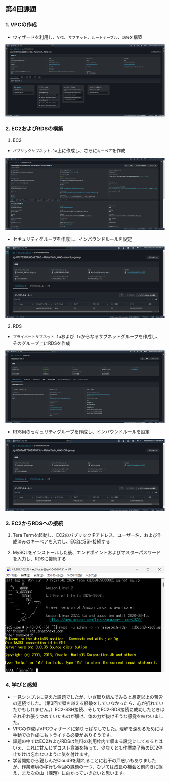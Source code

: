 ## 第4回課題

### 1. VPCの作成
* ウィザードを利用し、`VPC`、`サブネット`、`ルートテーブル`、`IGW`を構築

![VPC](images/VPC.png)

### 2. EC2およびRDSの構築
1. EC2

* `パブリックサブネット-1a`上に作成し、さらに`キーペア`を作成

![EC2](images/EC2.png)

* セキュリティグループを作成し、インバウンドルールを設定

![EC2インバウンドルール](images/EC2-SG_IN.png)

2. RDS

* `プライベートサブネット-1a`および`-1c`からなるサブネットグループを作成し、そのグループ上にRDSを作成

![RDS](images/RDS.png)

* RDS用のセキュリティグループを作成し、インバウンドルールを設定

![RDSインバウンドルール](images/RDS-SG_IN.png)

### 3. EC2からRDSへの接続
1. Tera Termを起動し、EC2のパブリックIPアドレス、ユーザー名、および作成済みのキーペアを入力し、EC2にSSH接続する

2. MySQLをインストールした後、エンドポイントおよびマスターパスワードを入力し、RDSに接続する

![EC2-RDS接続](images/EC2-RDS接続.png)

### 4. 学びと感想
* 一見シンプルに見えた課題でしたが、いざ取り組んでみると想定以上の苦労の連続でした。（第3回で壁を越える経験をしていなかったら、心が折れていたかもしれません。）EC2-SSH接続、そしてEC2-RDS接続に成功したときはそれぞれ張りつめていたものが解け、体の力が抜けそうな感覚を味わいました。
* VPCの作成はVPCウィザードに頼りっぱなしでした。理解を深めるためには手動での作成にもトライする必要がありそうです。
* 課題の中ではEC2およびRDSは無料の利用枠内で収まる設定にしてあるとはいえ、これに甘んじずコスト意識を持って、少なくとも作業終了時のEC2停止だけは忘れないように気を付けます。
* 学習開始から親しんだCloud9を離れることに若干の戸惑いもありましたが、作業環境の移行も今回の課題の一つ、ひいては成長の機会と前向きに捉え、また次の山（課題）に向かっていきたいと思います。
